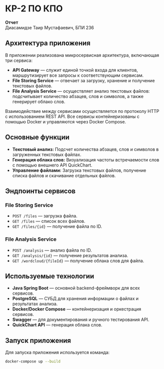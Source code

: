 # КР-2 ПО КПО
**Отчет**  
Диасамидзе Таир Мустафаевич, БПИ 236

## Архитектура приложения

В приложении реализована микросервисная архитектура, включающая три сервиса:

- **API Gateway** — служит единой точкой входа для клиентов, маршрутизирует все запросы к соответствующим сервисам.
- **File Storing Service** — отвечает за загрузку, хранение и получение текстовых файлов.
- **File Analysis Service** — осуществляет анализ текстовых файлов: подсчитывает количество абзацев, слов и символов, а также генерирует облако слов.

Взаимодействие между сервисами осуществляется по протоколу HTTP с использованием REST API. Все сервисы контейнеризованы с помощью Docker и управляются через Docker Compose.

## Основные функции

- **Текстовый анализ:** Подсчет количества абзацев, слов и символов в загруженных текстовых файлах.
- **Генерация облака слов:** Визуализация частоты встречаемости слов с помощью внешнего API QuickChart.
- **Управление файлами:** Загрузка текстовых файлов, получение списка файлов и скачивание отдельных файлов.

## Эндпоинты сервисов

### File Storing Service

- `POST /files` — загрузка файла.
- `GET /files` — список всех файлов.
- `GET /files/{id}` — получение файла по ID.

### File Analysis Service

- `POST /analysis` — анализ файла по ID.
- `GET /analysis/{id}` — получение результатов анализа.
- `GET /wordcloud/{fileId}` — получение облака слов для файла.

## Используемые технологии

- **Java Spring Boot** — основной backend-фреймворк для всех сервисов.
- **PostgreSQL** — СУБД для хранения информации о файлах и результатах анализа.
- **Docker/Docker Compose** — контейнеризация и оркестрация сервисов.
- **Swagger** — для документирования и ручного тестирования API.
- **QuickChart API** — генерация облака слов.

## Запуск приложения

Для запуска приложения используется команда:

```bash
docker-compose up --build